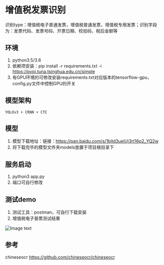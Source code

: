 # 增值税发票识别 
  识别type：增值税电子普通发票，增值税普通发票，增值税专用发票；识别字段为：发票代码、发票号码、开票日期、校验码、税后金额等
## 环境
   1. python3.5/3.6
   2. 依赖项安装：pip install -r requirements.txt -i https://pypi.tuna.tsinghua.edu.cn/simple 
   3. 有GPU环境的可修改安装requirements.txt对应版本的tensorflow-gpu，config.py文件中控制GPU的开关
## 模型架构
    YOLOv3 + CRNN + CTC
   
## 模型
   1. 模型下载地址：链接：https://pan.baidu.com/s/1bjtd3ueiUj3rt16p2_YQ2w
   2. 将下载完毕的模型文件夹models放置于项目根目录下
## 服务启动
   1. python3 app.py
   2. 端口可自行修改
## 测试demo
   1. 测试工具：postman，可自行下载安装
   2. 增值税电子普票测试结果
   
![Image text](https://github.com/guanshuicheng/invoice/blob/master/test-invoice/%E7%94%B5%E5%AD%90%E5%8F%91%E7%A5%A8-test.png)
   



   

## 参考
chineseocr https://github.com/chineseocr/chineseocr
